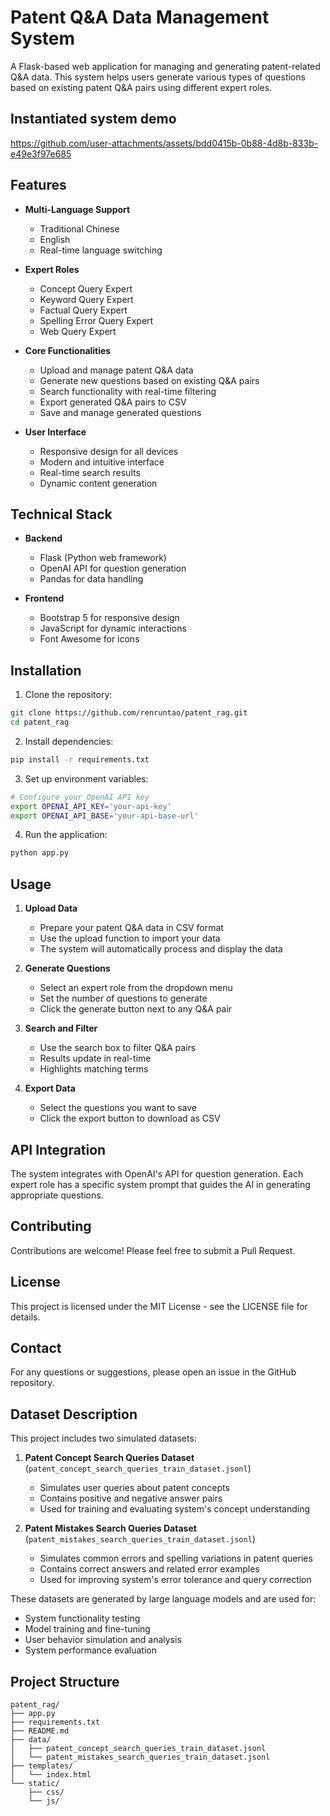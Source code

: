 # Patent Q&A Data Management System

A Flask-based web application for managing and generating patent-related Q&A data. This system helps users generate various types of questions based on existing patent Q&A pairs using different expert roles.

## Instantiated system demo

https://github.com/user-attachments/assets/bdd0415b-0b88-4d8b-833b-e49e3f97e685


## Features

- **Multi-Language Support**
  - Traditional Chinese
  - English
  - Real-time language switching

- **Expert Roles**
  - Concept Query Expert
  - Keyword Query Expert
  - Factual Query Expert
  - Spelling Error Query Expert
  - Web Query Expert

- **Core Functionalities**
  - Upload and manage patent Q&A data
  - Generate new questions based on existing Q&A pairs
  - Search functionality with real-time filtering
  - Export generated Q&A pairs to CSV
  - Save and manage generated questions

- **User Interface**
  - Responsive design for all devices
  - Modern and intuitive interface
  - Real-time search results
  - Dynamic content generation

## Technical Stack

- **Backend**
  - Flask (Python web framework)
  - OpenAI API for question generation
  - Pandas for data handling

- **Frontend**
  - Bootstrap 5 for responsive design
  - JavaScript for dynamic interactions
  - Font Awesome for icons

## Installation

1. Clone the repository:
```bash
git clone https://github.com/renruntao/patent_rag.git
cd patent_rag
```

2. Install dependencies:
```bash
pip install -r requirements.txt
```

3. Set up environment variables:
```bash
# Configure your OpenAI API key
export OPENAI_API_KEY='your-api-key'
export OPENAI_API_BASE='your-api-base-url'
```

4. Run the application:
```bash
python app.py
```

## Usage

1. **Upload Data**
   - Prepare your patent Q&A data in CSV format
   - Use the upload function to import your data
   - The system will automatically process and display the data

2. **Generate Questions**
   - Select an expert role from the dropdown menu
   - Set the number of questions to generate
   - Click the generate button next to any Q&A pair

3. **Search and Filter**
   - Use the search box to filter Q&A pairs
   - Results update in real-time
   - Highlights matching terms

4. **Export Data**
   - Select the questions you want to save
   - Click the export button to download as CSV

## API Integration

The system integrates with OpenAI's API for question generation. Each expert role has a specific system prompt that guides the AI in generating appropriate questions.

## Contributing

Contributions are welcome! Please feel free to submit a Pull Request.

## License

This project is licensed under the MIT License - see the LICENSE file for details.

## Contact

For any questions or suggestions, please open an issue in the GitHub repository.

## Dataset Description

This project includes two simulated datasets:

1. **Patent Concept Search Queries Dataset** (`patent_concept_search_queries_train_dataset.jsonl`)
   - Simulates user queries about patent concepts
   - Contains positive and negative answer pairs
   - Used for training and evaluating system's concept understanding

2. **Patent Mistakes Search Queries Dataset** (`patent_mistakes_search_queries_train_dataset.jsonl`)
   - Simulates common errors and spelling variations in patent queries
   - Contains correct answers and related error examples
   - Used for improving system's error tolerance and query correction

These datasets are generated by large language models and are used for:
- System functionality testing
- Model training and fine-tuning
- User behavior simulation and analysis
- System performance evaluation

## Project Structure

```
patent_rag/
├── app.py
├── requirements.txt
├── README.md
├── data/
│   ├── patent_concept_search_queries_train_dataset.jsonl
│   └── patent_mistakes_search_queries_train_dataset.jsonl
├── templates/
│   └── index.html
└── static/
    ├── css/
    └── js/
```
